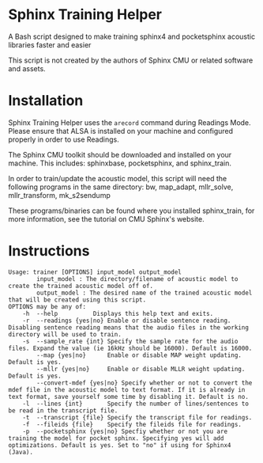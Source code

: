 # Sphinx Training Helper
A Bash script designed to make training sphinx4 and pocketsphinx acoustic libraries faster and easier

This script is not created by the authors of Sphinx CMU or related software and assets.

# Installation
Sphinx Training Helper uses the ```arecord``` command during Readings Mode. Please ensure that ALSA is installed on your machine and configured properly in order to use Readings.  

The Sphinx CMU toolkit should be downloaded and installed on your machine. This includes: sphinxbase, pocketsphinx, and sphinx_train.  

In order to train/update the acoustic model, this script will need the following programs in the same directory: 
bw, map_adapt, mllr_solve, mllr_transform, mk_s2sendump  

These programs/binaries can be found where you installed sphinx_train, for more information, see the tutorial on CMU Sphinx's website.


# Instructions
    
    Usage: trainer [OPTIONS] input_model output_model
            input_model : The directory/filename of acoustic model to create the trained acoustic model off of.
            output_model : The desired name of the trained acoustic model that will be created using this script.
    OPTIONS may be any of:
    	-h	--help			Displays this help text and exits.
    	-r	--readings {yes|no}	Enable or disable sentence reading. Disabling sentence reading means that the audio files in the working directory will be used to train.
    	-s	--sample_rate {int}	Specify the sample rate for the audio files. Expand the value (ie 16kHz should be 16000). Default is 16000.
    		--map {yes|no}		Enable or disable MAP weight updating. Default is yes.
    		--mllr {yes|no}		Enable or disable MLLR weight updating. Default is yes.
    		--convert-mdef {yes|no}	Specify whether or not to convert the mdef file in the acoustic model to text format. If it is already in text format, save yourself some time by disabling it. Default is no.
    	-l	--lines {int}		Specify the number of lines/sentences to be read in the transcript file.
    	-t	--transcript {file}	Specify the transcript file for readings.
    	-f	--fileids {file}	Specify the fileids file for readings.
    	-p	--pocketsphinx {yes|no} Specfiy whether or not you are training the model for pocket sphinx. Specifying yes will add optimizations. Default is yes. Set to "no" if using for Sphinx4 (Java).

    
